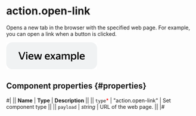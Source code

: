 # action.open-link

Opens a new tab in the browser with the specified web page. For example, you can open a link when a button is clicked.

[![image](../_images/buttons/view-example.svg)](https://clck.ru/Rf2eD)

## Component properties {#properties}

#|
|| **Name** | **Type** | **Description** ||
|| `type`<span style="color: red">\*</span> | "action.open-link" | Set component type ||
|| `payload` | _string_ | URL of the web page. ||
|#
